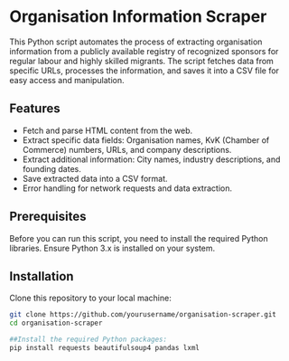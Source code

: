 # Organisation Information Scraper

This Python script automates the process of extracting organisation information from a publicly available registry of recognized sponsors for regular labour and highly skilled migrants. The script fetches data from specific URLs, processes the information, and saves it into a CSV file for easy access and manipulation.

## Features

- Fetch and parse HTML content from the web.
- Extract specific data fields: Organisation names, KvK (Chamber of Commerce) numbers, URLs, and company descriptions.
- Extract additional information: City names, industry descriptions, and founding dates.
- Save extracted data into a CSV format.
- Error handling for network requests and data extraction.

## Prerequisites

Before you can run this script, you need to install the required Python libraries. Ensure Python 3.x is installed on your system.

## Installation

Clone this repository to your local machine:

```bash
git clone https://github.com/yourusername/organisation-scraper.git
cd organisation-scraper

##Install the required Python packages:
pip install requests beautifulsoup4 pandas lxml

